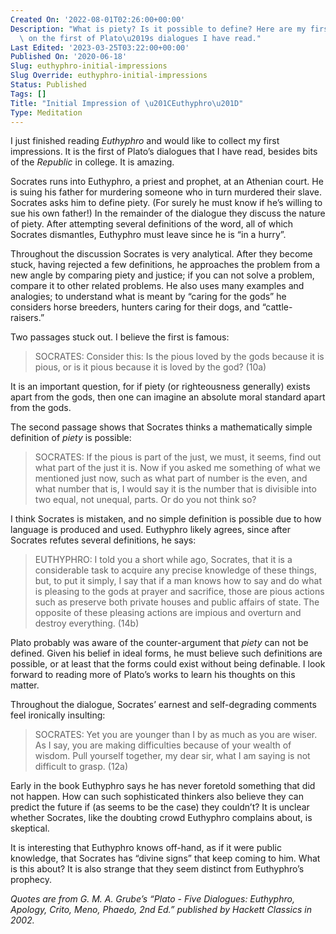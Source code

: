```yaml
---
Created On: '2022-08-01T02:26:00+00:00'
Description: "What is piety? Is it possible to define? Here are my first thoughts\
  \ on the first of Plato\u2019s dialogues I have read."
Last Edited: '2023-03-25T03:22:00+00:00'
Published On: '2020-06-18'
Slug: euthyphro-initial-impressions
Slug Override: euthyphro-initial-impressions
Status: Published
Tags: []
Title: "Initial Impression of \u201CEuthyphro\u201D"
Type: Meditation
---
```

<p>I just finished reading <em>Euthyphro</em> and would like to collect my first impressions. It is the first of Plato’s dialogues that I have read, besides bits of the <em>Republic</em> in college. It is amazing.</p>
<p>Socrates runs into Euthyphro, a priest and prophet, at an Athenian court. He is suing his father for murdering someone who in turn murdered their slave. Socrates asks him to define piety. (For surely he must know if he’s willing to sue his own father!) In the remainder of the dialogue they discuss the nature of piety. After attempting several definitions of the word, all of which Socrates dismantles, Euthyphro must leave since he is “in a hurry”.</p>
<p>Throughout the discussion Socrates is very analytical. After they become stuck, having rejected a few definitions, he approaches the problem from a new angle by comparing piety and justice; if you can not solve a problem, compare it to other related problems. He also uses many examples and analogies; to understand what is meant by “caring for the gods” he considers horse breeders, hunters caring for their dogs, and “cattle-raisers.”</p>
<p>Two passages stuck out. I believe the first is famous:</p>
<blockquote><p>
SOCRATES: Consider this: Is the pious loved by the gods because it is
pious, or is it pious because it is loved by the god? (10a)
</p></blockquote>

<p>It is an important question, for if piety (or righteousness generally) exists apart from the gods, then one can imagine an absolute moral standard apart from the gods.</p>
<p>The second passage shows that Socrates thinks a mathematically simple definition of <em>piety</em> is possible:</p>
<blockquote><p>
SOCRATES: If the pious is part of the just, we must, it seems, find out
what part of the just it is. Now if you asked me something of what we
mentioned just now, such as what part of number is the even, and what
number that is, I would say it is the number that is divisible into two
equal, not unequal, parts. Or do you not think so?
</p></blockquote>

<p>I think Socrates is mistaken, and no simple definition is possible due to how language is produced and used. Euthyphro likely agrees, since after Socrates refutes several definitions, he says:</p>
<blockquote><p>
EUTHYPHRO: I told you a short while ago, Socrates, that it is a
considerable task to acquire any precise knowledge of these things, but,
to put it simply, I say that if a man knows how to say and do what is
pleasing to the gods at prayer and sacrifice, those are pious actions
such as preserve both private houses and public affairs of state. The
opposite of these pleasing actions are impious and overturn and destroy
everything. (14b)
</p></blockquote>

<p>Plato probably was aware of the counter-argument that <em>piety</em> can not be defined. Given his belief in ideal forms, he must believe such definitions are possible, or at least that the forms could exist without being definable. I look forward to reading more of Plato’s works to learn his thoughts on this matter.</p>
<p>Throughout the dialogue, Socrates’ earnest and self-degrading comments feel ironically insulting:</p>
<blockquote><p>
SOCRATES: Yet you are younger than I by as much as you are wiser. As I
say, you are making difficulties because of your wealth of wisdom. Pull
yourself together, my dear sir, what I am saying is not difficult to
grasp. (12a)
</p></blockquote>

<p>Early in the book Euthyphro says he has never foretold something that did not happen. How can such sophisticated thinkers also believe they can predict the future if (as seems to be the case) they couldn’t? It is unclear whether Socrates, like the doubting crowd Euthyphro complains about, is skeptical.</p>
<p>It is interesting that Euthyphro knows off-hand, as if it were public knowledge, that Socrates has “divine signs” that keep coming to him. What is this about? It is also strange that they seem distinct from Euthyphro’s prophecy.</p>
<p><em>Quotes are from G. M. A. Grube’s “Plato - Five Dialogues: Euthyphro, Apology, Crito, Meno, Phaedo, 2nd Ed.” published by Hackett Classics in 2002.</em></p>
